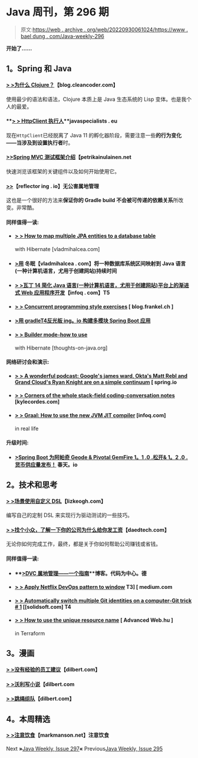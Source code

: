 # Java 周刊，第 296 期

> 原文:[https://web . archive . org/web/20220930061024/https://www . bael dung . com/Java-weekly-296](https://web.archive.org/web/20220930061024/https://www.baeldung.com/java-weekly-296)

**开始了……**

## **1。Spring 和 Java**

#### **[> >为什么 Clojure？](https://web.archive.org/web/20221208143837/http://blog.cleancoder.com/uncle-bob/2019/08/22/WhyClojure.html)**【blog.cleancoder.com】

使用最少的语法和语法，Clojure 本质上是 Java 生态系统的 Lisp 变体。也是我个人的最爱。

#### **[> > HttpClient 执行人](https://web.archive.org/web/20221208143837/https://www.javaspecialists.eu/archive/Issue271.html)**javaspecialists . eu

现在`HttpClient`已经脱离了 Java 11 的孵化器阶段，需要注意一些**的行为变化——当涉及到设置执行者**时。

#### **[>>Spring MVC 测试框架介绍](https://web.archive.org/web/20221208143837/https://www.petrikainulainen.net/programming/testing/introduction-to-spring-mvc-test-framework/)**【petrikainulainen.net

快速浏览该框架的关键组件以及如何开始使用它。

#### **[>>](https://web.archive.org/web/20221208143837/https://reflectoring.io/gradle-pollution-free-dependencies/)**【reflector ing . io】无公害属地管理

这也是一个很好的方法来**保证你的 Gradle build 不会被可传递的依赖关系**所改变。非常酷。

#### **同样值得一读:**

*   #### **[> > How to map multiple JPA entities to a database table](https://web.archive.org/web/20221208143837/https://vladmihalcea.com/map-multiple-jpa-entities-one-table-hibernate/)**

    with Hibernate [vladmihalcea.com]
*   #### **[>用](https://web.archive.org/web/20221208143837/https://vladmihalcea.com/map-postgresql-interval-java-duration-hibernate/)** 冬眠【vladmihalcea . com】将一种数据库系统区间映射到 Java 语言(一种计算机语言，尤用于创建网站)持续时间

*   #### [**> >瓦丁 14 简化 Java 语言(一种计算机语言，尤用于创建网站)平台上的渐进式 Web 应用程序开发**](https://web.archive.org/web/20221208143837/https://www.infoq.com/news/2019/08/vaadin-releases-lts-version-14/?utm_campaign=infoq_content&utm_source=infoq&utm_medium=feed&utm_term=Java)【infoq . com】T5

*   #### **[> > Concurrent programming style exercises](https://web.archive.org/web/20221208143837/https://blog.frankel.ch/exercises-programming-style/16/)** [ blog.frankel.ch ]

*   #### [**>用 gradle**T4反光板 ing。io 构建多模块 Spring Boot 应用](https://web.archive.org/web/20221208143837/https://reflectoring.io/spring-boot-gradle-multi-module/)

*   #### [**> > Builder mode-how to use**](https://web.archive.org/web/20221208143837/https://thoughts-on-java.org/builder-pattern-hibernate/)

    with Hibernate [thoughts-on-java.org]

#### **网络研讨会和演示:**

*   #### **[> > A wonderful podcast: Google's james ward, Okta's Matt Rebl and Grand Cloud's Ryan Knight are on a simple continuum](https://web.archive.org/web/20221208143837/https://spring.io/blog/2019/08/23/a-bootiful-podcast-google-s-james-ward-okta-s-matt-raible-and-grand-cloud-s-ryan-knight-on-the-simplicity-continuum)** [ spring.io

*   #### [**> > Corners of the whole stack-field coding-conversation notes**](https://web.archive.org/web/20221208143837/https://kylecordes.com/2019/full-stack-angular-live-coding-talk-notes) [kylecordes.com]

*   #### [**> > Graal: How to use the new JVM JIT compiler**](https://web.archive.org/web/20221208143837/https://www.infoq.com/presentations/graal-jvm-jit/) [infoq.com]

    in real life

#### **升级时间:**

*   #### **[>Spring Boot 为阿帕奇 Geode & Pivotal GemFire 1。1 .0 .松开& 1。2 .0 .货币供应量发布！](https://web.archive.org/web/20221208143837/https://spring.io/blog/2019/08/23/spring-boot-for-apache-geode-pivotal-gemfire-1-1-0-release-1-2-0-m1-released)** 春天。io

## **2。技术和思考**

#### **[> >场景使用自定义 DSL](https://web.archive.org/web/20221208143837/https://lizkeogh.com/2019/08/27/scenarios-using-custom-dsls/)**【lizkeogh.com】

编写自己的定制 DSL 来实现行为驱动测试的一些技巧。

#### **[> >找个小众，了解一下你的公司为什么给你发工资](https://web.archive.org/web/20221208143837/https://daedtech.com/to-find-a-niche-learn-why-your-company-pays-your-salary/)**【daedtech.com】

无论你如何完成工作，最终，都是关于你如何帮助公司赚钱或省钱。

#### **同样值得一读:**

*   #### **[>DVC 属地管理——一个指南](https://web.archive.org/web/20221208143837/https://blog.codecentric.de/en/2019/08/dvc-dependency-management/)**博客。代码为中心。德

*   #### **[> > Apply Netflix DevOps pattern to window](https://web.archive.org/web/20221208143837/https://medium.com/netflix-techblog/applying-netflix-devops-patterns-to-windows-2a57f2dbbf79) T3] [ medium.com**

*   #### **[> > Automatically switch multiple Git identities on a computer-Git trick # 1](https://web.archive.org/web/20221208143837/https://solidsoft.wordpress.com/2019/08/27/auto-switchable-multiple-git-identities-on-one-computer-git-tricks-1/)** [[solidsoft.com] T4

*   #### **[> > How to use the unique resource name](https://web.archive.org/web/20221208143837/https://advancedweb.hu/2019/08/27/terraform_unique_names/)** [ Advanced Web.hu ]

    in Terraform

## **3。漫画**

#### **[> >没有经验的员工建议](https://web.archive.org/web/20221208143837/https://dilbert.com/strip/2019-08-28)**【dilbert.com】

#### **[> >沃利写小说](https://web.archive.org/web/20221208143837/https://dilbert.com/strip/2019-08-25)**【dilbert.com

#### **[> >跳绳组队](https://web.archive.org/web/20221208143837/https://dilbert.com/strip/2019-08-27)**【dilbert.com】

## **4。本周精选**

#### [**> >注意饮食**](https://web.archive.org/web/20221208143837/https://markmanson.net/attention-diet)【markmanson.net】注意饮食

Next **»**[Java Weekly, Issue 297](/web/20221208143837/https://www.baeldung.com/java-weekly-297)**«** Previous[Java Weekly, Issue 295](/web/20221208143837/https://www.baeldung.com/java-weekly-295)